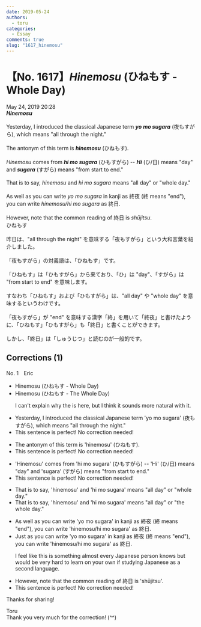 ```yaml
---
date: 2019-05-24
authors:
  - toru
categories:
  - Essay
comments: true
slug: "1617_hinemosu"
---
```


# 【No. 1617】<strong><em>Hinemosu</strong></em> (ひねもす - Whole Day)
<div class="date">May 24, 2019 20:28</div>
<div id="post"><div id="body_show_ori">
<strong><em>Hinemosu</strong></em><br/><br/>Yesterday, I introduced the classical Japanese term <strong><em>yo mo sugara</em></strong> (夜もすがら), which means "all through the night."<br/><br/>The antonym of this term is <strong><em>hinemosu</em></strong> (ひねもす).<br/><br/><em>Hinemosu</em> comes from <strong><em>hi mo sugara</em></strong> (ひもすがら) -- <strong><em>Hi</em></strong> (ひ/日) means "day" and <strong><em>sugara</em></strong> (すがら) means "from start to end."<br/><br/>That is to say, <em>hinemosu</em> and <em>hi mo sugara</em> means "all day" or "whole day."<br/><br/>As well as you can write <em>yo mo sugara</em> in kanji as 終夜 (終 means "end"), you can write <em>hinemosu/hi mo sugara</em> as 終日.<br/><br/>However, note that the common reading of 終日 is <em>shūjitsu</em>.
</div></div>

<!-- more -->

<div id="post_ja"><div id="body_show_mo">
ひねもす<br/><br/>昨日は、"all through the night" を意味する「夜もすがら」という大和言葉を紹介しました。<br/><br/>「夜もすがら」の対義語は、「ひねもす」です。<br/><br/>「ひねもす」は「ひもすがら」から来ており、「ひ」は "day"、「すがら」は "from start to end" を意味します。<br/><br/>すなわち「ひねもす」および「ひもすがら」は、"all day" や "whole day" を意味するというわけです。<br/><br/>「夜もすがら」が "end" を意味する漢字「終」を用いて「終夜」と書けたように、「ひねもす」「ひもすがら」も「終日」と書くことができます。<br/><br/>しかし、「終日」は「しゅうじつ」と読むのが一般的です。
</div></div>

## Corrections (1)
<div id="block"><div class="first_name"> No. 1　<span class="just_name">Eric</span></div><div id="block2">
<ul class="correction_field">
<li class="incorrect">Hinemosu (ひねもす - Whole Day)</li>
<li class="corrected correct">
Hinemosu (ひねもす - The Whole Day)
<p class="correction_comment">I can't explain why the is here, but I think it sounds more natural with it.</p>
</li>
</ul>
<ul class="correction_field">
<li class="incorrect">Yesterday, I introduced the classical Japanese term 'yo mo sugara' (夜もすがら), which means "all through the night."</li>
<li class="corrected perfect">This sentence is perfect! No correction needed!</li>
</ul>
<ul class="correction_field">
<li class="incorrect">The antonym of this term is 'hinemosu' (ひねもす).</li>
<li class="corrected perfect">This sentence is perfect! No correction needed!</li>
</ul>
<ul class="correction_field">
<li class="incorrect">'Hinemosu' comes from 'hi mo sugara' (ひもすがら) -- 'Hi' (ひ/日) means "day" and 'sugara' (すがら) means "from start to end."</li>
<li class="corrected perfect">This sentence is perfect! No correction needed!</li>
</ul>
<ul class="correction_field">
<li class="incorrect">That is to say, 'hinemosu' and 'hi mo sugara' means "all day" or "whole day."</li>
<li class="corrected correct">
That is to say, 'hinemosu' and 'hi mo sugara' mean<span class="sline">s</span> "all day" or "<span class="f_blue">the</span> whole day."
</li>
</ul>
<ul class="correction_field">
<li class="incorrect">As well as you can write 'yo mo sugara' in kanji as 終夜 (終 means "end"), you can write 'hinemosu/hi mo sugara' as 終日.</li>
<li class="corrected correct">
<span class="f_blue">Just</span> as you can write 'yo mo sugara' in kanji as 終夜 (終 means "end"), you can write 'hinemosu/hi mo sugara' as 終日.
<p class="correction_comment">I feel like this is something almost every Japanese person knows but would be very hard to learn on your own if studying Japanese as a second language.</p>
</li>
</ul>
<ul class="correction_field">
<li class="incorrect">However, note that the common reading of 終日 is 'shūjitsu'.</li>
<li class="corrected perfect">This sentence is perfect! No correction needed!</li>
</ul>
<p class="comment_small">
 Thanks for sharing!
</p>

</div><div class="name"><span class="just_name">Toru</span><br>
Thank you very much for the correction! (^^)
</div>
</div>
